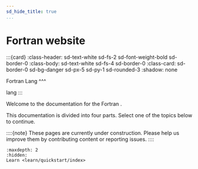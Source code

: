 ```yaml
---
sd_hide_title: true
...
```


# Fortran website

:::{card}
:class-header: sd-text-white sd-fs-2 sd-font-weight-bold sd-border-0
:class-body: sd-text-white sd-fs-4 sd-border-0
:class-card: sd-border-0 sd-bg-danger sd-px-5 sd-py-1 sd-rounded-3
:shadow: none

Fortran Lang
^^^

lang
:::

Welcome to the documentation for the Fortran .

This documentation is divided into four parts.
Select one of the topics below to continue.

::::{note}
These pages are currently under construction.
Please help us improve them by contributing content or reporting issues.
::::


````{toctree}
:maxdepth: 2
:hidden:
Learn <learn/quickstart/index>
````
